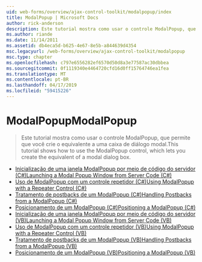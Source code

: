 ```yaml
---
uid: web-forms/overview/ajax-control-toolkit/modalpopup/index
title: ModalPopup | Microsoft Docs
author: rick-anderson
description: Este tutorial mostra como usar o controle ModalPopup, que permite que você crie o equivalente a uma caixa de diálogo modal.
ms.author: riande
ms.date: 11/14/2011
ms.assetid: db4eca5d-b625-4e67-8e5b-a844639d4354
msc.legacyurl: /web-forms/overview/ajax-control-toolkit/modalpopup
msc.type: chapter
ms.openlocfilehash: c797e6556282ef6570d50d8a3e77587ac30dbbea
ms.sourcegitcommit: 0f1119340e4464720cfd16d0ff15764746ea1fea
ms.translationtype: MT
ms.contentlocale: pt-BR
ms.lasthandoff: 04/17/2019
ms.locfileid: "59415226"
---
```

# <a name="modalpopup"></a><span data-ttu-id="be130-103">ModalPopup</span><span class="sxs-lookup"><span data-stu-id="be130-103">ModalPopup</span></span>

> <span data-ttu-id="be130-104">Este tutorial mostra como usar o controle ModalPopup, que permite que você crie o equivalente a uma caixa de diálogo modal.</span><span class="sxs-lookup"><span data-stu-id="be130-104">This tutorial shows how to use the ModalPopup control, which lets you create the equivalent of a modal dialog box.</span></span>


- [<span data-ttu-id="be130-105">Inicialização de uma janela ModalPopup por meio de código do servidor (C#)</span><span class="sxs-lookup"><span data-stu-id="be130-105">Launching a Modal Popup Window from Server Code (C#)</span></span>](launching-a-modal-popup-window-from-server-code-cs.md)
- [<span data-ttu-id="be130-106">Uso de ModalPopup com um controle repetidor (C#)</span><span class="sxs-lookup"><span data-stu-id="be130-106">Using ModalPopup with a Repeater Control (C#)</span></span>](using-modalpopup-with-a-repeater-control-cs.md)
- [<span data-ttu-id="be130-107">Tratamento de postbacks de um ModalPopup (C#)</span><span class="sxs-lookup"><span data-stu-id="be130-107">Handling Postbacks from a ModalPopup (C#)</span></span>](handling-postbacks-from-a-modalpopup-cs.md)
- [<span data-ttu-id="be130-108">Posicionamento de um ModalPopup (C#)</span><span class="sxs-lookup"><span data-stu-id="be130-108">Positioning a ModalPopup (C#)</span></span>](positioning-a-modalpopup-cs.md)
- [<span data-ttu-id="be130-109">Inicialização de uma janela ModalPopup por meio de código do servidor (VB)</span><span class="sxs-lookup"><span data-stu-id="be130-109">Launching a Modal Popup Window from Server Code (VB)</span></span>](launching-a-modal-popup-window-from-server-code-vb.md)
- [<span data-ttu-id="be130-110">Uso de ModalPopup com um controle repetidor (VB)</span><span class="sxs-lookup"><span data-stu-id="be130-110">Using ModalPopup with a Repeater Control (VB)</span></span>](using-modalpopup-with-a-repeater-control-vb.md)
- [<span data-ttu-id="be130-111">Tratamento de postbacks de um ModalPopup (VB)</span><span class="sxs-lookup"><span data-stu-id="be130-111">Handling Postbacks from a ModalPopup (VB)</span></span>](handling-postbacks-from-a-modalpopup-vb.md)
- [<span data-ttu-id="be130-112">Posicionamento de um ModalPopup (VB)</span><span class="sxs-lookup"><span data-stu-id="be130-112">Positioning a ModalPopup (VB)</span></span>](positioning-a-modalpopup-vb.md)
